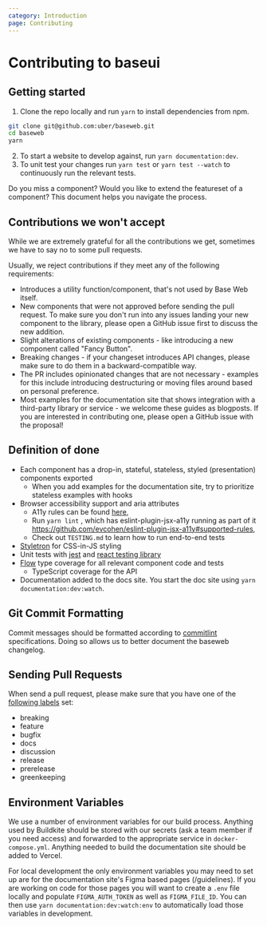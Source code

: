 ```yaml
---
category: Introduction
page: Contributing
---
```


# Contributing to baseui

## Getting started

1. Clone the repo locally and run `yarn` to install dependencies from npm.

```bash
git clone git@github.com:uber/baseweb.git
cd baseweb
yarn
```

2. To start a website to develop against, run `yarn documentation:dev`.
3. To unit test your changes run `yarn test` or `yarn test --watch` to continuously run the relevant tests.

Do you miss a component? Would you like to extend the featureset of a component?
This document helps you navigate the process.

## Contributions we won't accept

While we are extremely grateful for all the contributions we get, sometimes we have to say no to some pull requests.

Usually, we reject contributions if they meet any of the following requirements:

- Introduces a utility function/component, that's not used by Base Web itself.
- New components that were not approved before sending the pull request. To make sure you don't run into any issues landing your new component to the library, please open a GitHub issue first to discuss the new addition.
- Slight alterations of existing components - like introducing a new component called "Fancy Button".
- Breaking changes - if your changeset introduces API changes, please make sure to do them in a backward-compatible way.
- The PR includes opinionated changes that are not necessary - examples for this include introducing destructuring or moving files around based on personal preference.
- Most examples for the documentation site that shows integration with a third-party library or service - we welcome these guides as blogposts. If you are interested in contributing one, please open a GitHub issue with the proposal!

## Definition of done

- Each component has a drop-in, stateful, stateless, styled (presentation) components exported
  - When you add examples for the documentation site, try to prioritize stateless examples with hooks
- Browser accessibility support and aria attributes
  - A11y rules can be found [here](https://dequeuniversity.com/rules/axe/3.0/),
  - Run `yarn lint` , which has eslint-plugin-jsx-a11y running as part of it https://github.com/evcohen/eslint-plugin-jsx-a11y#supported-rules,
  - Check out `TESTING.md` to learn how to run end-to-end tests
- [Styletron](https://www.styletron.org/) for CSS-in-JS styling
- Unit tests with [jest](https://jestjs.io/en/) and [react testing library](https://testing-library.com/docs/react-testing-library/intro)
- [Flow](https://flow.org/) type coverage for all relevant component code and tests
  - TypeScript coverage for the API
- Documentation added to the docs site. You start the doc site using `yarn documentation:dev:watch`.

## Git Commit Formatting

Commit messages should be formatted according to [commitlint](https://commitlint.js.org/#/concepts-commit-conventions) specifications. Doing so allows us to better document the baseweb changelog.

## Sending Pull Requests

When send a pull request, please make sure that you have one of the [following labels](https://github.com/uber-workflow/probot-app-pr-label/blob/master/index.js#L20) set:

- breaking
- feature
- bugfix
- docs
- discussion
- release
- prerelease
- greenkeeping

## Environment Variables

We use a number of environment variables for our build process. Anything used by Buildkite should be stored with our secrets (ask a team member if you need access) and forwarded to the appropriate service in `docker-compose.yml`. Anything needed to build the documentation site should be added to Vercel.

For local development the only environment variables you may need to set up are for the documentation site's Figma based pages (/guidelines). If you are working on code for those pages you will want to create a `.env` file locally and populate `FIGMA_AUTH_TOKEN` as well as `FIGMA_FILE_ID`. You can then use `yarn documentation:dev:watch:env` to automatically load those variables in development.

